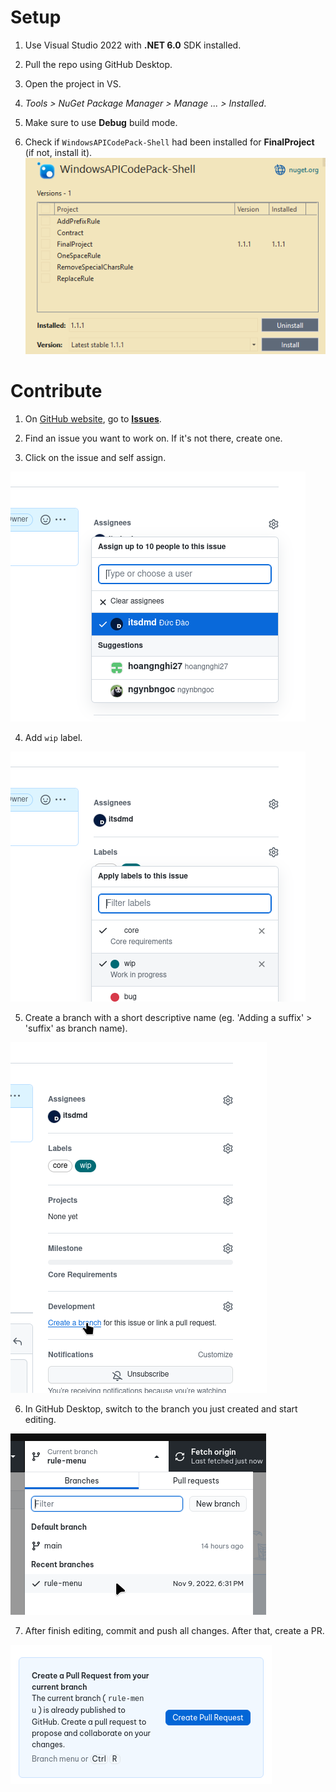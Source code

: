 # Setup
1. Use Visual Studio 2022 with **.NET 6.0** SDK installed.

2. Pull the repo using GitHub Desktop.

3. Open the project in VS.

4. *Tools > NuGet Package Manager > Manage ... > Installed*.

5. Make sure to use **Debug** build mode.

6. Check if `WindowsAPICodePack-Shell` had been installed for **FinalProject** (if not, install it). ![](doc/res/vs-nuget.png)


# Contribute
1. On [GitHub website](https://github.com/itsdmd/CS202-Final), go to [**Issues**](https://github.com/itsdmd/CS202-Final/issues).

2. Find an issue you want to work on. If it's not there, create one.

3. Click on the issue and self assign.

![](doc/res/gh-self-assign.png)

4. Add `wip` label.

![](doc/res/gh-wip-label.png)

5. Create a branch with a short descriptive name (eg. 'Adding a suffix' > 'suffix' as branch name).

![](doc/res/gh-create-branch.png)

6. In GitHub Desktop, switch to the branch you just created and start editing.

![](doc/res/ghd-switch-branch.png)

7. After finish editing, commit and push all changes. After that, create a PR.

![](doc/res/ghd-create-pr.png)
